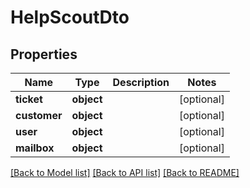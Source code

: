 # HelpScoutDto

## Properties
Name | Type | Description | Notes
------------ | ------------- | ------------- | -------------
**ticket** | **object** |  | [optional] 
**customer** | **object** |  | [optional] 
**user** | **object** |  | [optional] 
**mailbox** | **object** |  | [optional] 

[[Back to Model list]](../../README.md#documentation-for-models) [[Back to API list]](../../README.md#documentation-for-api-endpoints) [[Back to README]](../../README.md)

